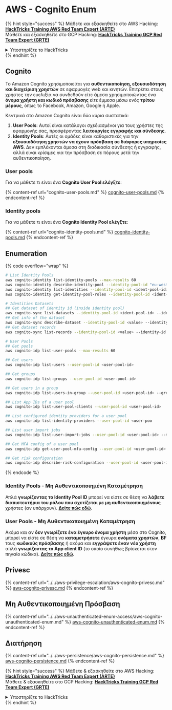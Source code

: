 # AWS - Cognito Enum

{% hint style="success" %}
Μάθετε και εξασκηθείτε στο AWS Hacking:<img src="/.gitbook/assets/image.png" alt="" data-size="line">[**HackTricks Training AWS Red Team Expert (ARTE)**](https://training.hacktricks.xyz/courses/arte)<img src="/.gitbook/assets/image.png" alt="" data-size="line">\
Μάθετε και εξασκηθείτε στο GCP Hacking: <img src="/.gitbook/assets/image (2).png" alt="" data-size="line">[**HackTricks Training GCP Red Team Expert (GRTE)**<img src="/.gitbook/assets/image (2).png" alt="" data-size="line">](https://training.hacktricks.xyz/courses/grte)

<details>

<summary>Υποστηρίξτε το HackTricks</summary>

* Ελέγξτε τα [**σχέδια συνδρομής**](https://github.com/sponsors/carlospolop)!
* **Γίνετε μέλος της** 💬 [**ομάδας Discord**](https://discord.gg/hRep4RUj7f) ή της [**ομάδας telegram**](https://t.me/peass) ή **ακολουθήστε** μας στο **Twitter** 🐦 [**@hacktricks\_live**](https://twitter.com/hacktricks\_live)**.**
* **Μοιραστείτε hacking tricks υποβάλλοντας PRs στα** [**HackTricks**](https://github.com/carlospolop/hacktricks) και [**HackTricks Cloud**](https://github.com/carlospolop/hacktricks-cloud) αποθετήρια στο github.

</details>
{% endhint %}

## Cognito

Το Amazon Cognito χρησιμοποιείται για **αυθεντικοποίηση, εξουσιοδότηση και διαχείριση χρηστών** σε εφαρμογές web και κινητών. Επιτρέπει στους χρήστες την ευελιξία να συνδεθούν είτε άμεσα χρησιμοποιώντας ένα **όνομα χρήστη και κωδικό πρόσβασης** είτε έμμεσα μέσω ενός **τρίτου μέρους**, όπως το Facebook, Amazon, Google ή Apple.

Κεντρικά στο Amazon Cognito είναι δύο κύρια συστατικά:

1. **User Pools**: Αυτοί είναι κατάλογοι σχεδιασμένοι για τους χρήστες της εφαρμογής σας, προσφέροντας **λειτουργίες εγγραφής και σύνδεσης**.
2. **Identity Pools**: Αυτές οι ομάδες είναι καθοριστικές για την **εξουσιοδότηση χρηστών να έχουν πρόσβαση σε διάφορες υπηρεσίες AWS**. Δεν εμπλέκονται άμεσα στη διαδικασία σύνδεσης ή εγγραφής, αλλά είναι κρίσιμες για την πρόσβαση σε πόρους μετά την αυθεντικοποίηση.

### **User pools**

Για να μάθετε τι είναι ένα **Cognito User Pool ελέγξτε**:

{% content-ref url="cognito-user-pools.md" %}
[cognito-user-pools.md](cognito-user-pools.md)
{% endcontent-ref %}

### **Identity pools**

Για να μάθετε τι είναι ένα **Cognito Identity Pool ελέγξτε**:

{% content-ref url="cognito-identity-pools.md" %}
[cognito-identity-pools.md](cognito-identity-pools.md)
{% endcontent-ref %}

## Enumeration

{% code overflow="wrap" %}
```bash
# List Identity Pools
aws cognito-identity list-identity-pools --max-results 60
aws cognito-identity describe-identity-pool --identity-pool-id "eu-west-2:38b294756-2578-8246-9074-5367fc9f5367"
aws cognito-identity list-identities --identity-pool-id <ident-pool-id> --max-results 60
aws cognito-identity get-identity-pool-roles --identity-pool-id <ident-pool-id>

# Identities Datasets
## Get dataset of identity id (inside identity pool)
aws cognito-sync list-datasets --identity-pool-id <ident-pool-id> --identity-id <ident-id>
## Get info of the dataset
aws cognito-sync describe-dataset --identity-pool-id <value> --identity-id <value> --dataset-name <value>
## Get dataset records
aws cognito-sync list-records --identity-pool-id <value> --identity-id <value> --dataset-name <value>

# User Pools
## Get pools
aws cognito-idp list-user-pools --max-results 60

## Get users
aws cognito-idp list-users --user-pool-id <user-pool-id>

## Get groups
aws cognito-idp list-groups --user-pool-id <user-pool-id>

## Get users in a group
aws cognito-idp list-users-in-group --user-pool-id <user-pool-id> --group-name <group-name>

## List App IDs of a user pool
aws cognito-idp list-user-pool-clients --user-pool-id <user-pool-id>

## List configured identity providers for a user pool
aws cognito-idp list-identity-providers --user-pool-id <user-poo

## List user import jobs
aws cognito-idp list-user-import-jobs --user-pool-id <user-pool-id> --max-results 60

## Get MFA config of a user pool
aws cognito-idp get-user-pool-mfa-config --user-pool-id <user-pool-id>

## Get risk configuration
aws cognito-idp describe-risk-configuration --user-pool-id <user-pool-id>
```
{% endcode %}

### Identity Pools - Μη Αυθεντικοποιημένη Καταμέτρηση

Απλά **γνωρίζοντας το Identity Pool ID** μπορεί να είστε σε θέση να **λάβετε διαπιστευτήρια του ρόλου που σχετίζεται με μη αυθεντικοποιημένους** χρήστες (αν υπάρχουν). [**Δείτε πώς εδώ**](cognito-identity-pools.md#accessing-iam-roles).

### User Pools - Μη Αυθεντικοποιημένη Καταμέτρηση

Ακόμα και αν **δεν γνωρίζετε ένα έγκυρο όνομα χρήστη** μέσα στο Cognito, μπορεί να είστε σε θέση να **καταμετρήσετε** έγκυρα **ονόματα χρηστών**, **BF** τους **κωδικούς πρόσβασης** ή ακόμα και **εγγράψετε έναν νέο χρήστη** απλά **γνωρίζοντας το App client ID** (το οποίο συνήθως βρίσκεται στον πηγαίο κώδικα). [**Δείτε πώς εδώ**](cognito-user-pools.md#registration)**.**

## Privesc

{% content-ref url="../../aws-privilege-escalation/aws-cognito-privesc.md" %}
[aws-cognito-privesc.md](../../aws-privilege-escalation/aws-cognito-privesc.md)
{% endcontent-ref %}

## Μη Αυθεντικοποιημένη Πρόσβαση

{% content-ref url="../../aws-unauthenticated-enum-access/aws-cognito-unauthenticated-enum.md" %}
[aws-cognito-unauthenticated-enum.md](../../aws-unauthenticated-enum-access/aws-cognito-unauthenticated-enum.md)
{% endcontent-ref %}

## Διατήρηση

{% content-ref url="../../aws-persistence/aws-cognito-persistence.md" %}
[aws-cognito-persistence.md](../../aws-persistence/aws-cognito-persistence.md)
{% endcontent-ref %}

{% hint style="success" %}
Μάθετε & εξασκηθείτε στο AWS Hacking:<img src="/.gitbook/assets/image.png" alt="" data-size="line">[**HackTricks Training AWS Red Team Expert (ARTE)**](https://training.hacktricks.xyz/courses/arte)<img src="/.gitbook/assets/image.png" alt="" data-size="line">\
Μάθετε & εξασκηθείτε στο GCP Hacking: <img src="/.gitbook/assets/image (2).png" alt="" data-size="line">[**HackTricks Training GCP Red Team Expert (GRTE)**<img src="/.gitbook/assets/image (2).png" alt="" data-size="line">](https://training.hacktricks.xyz/courses/grte)

<details>

<summary>Υποστηρίξτε το HackTricks</summary>

* Δείτε τα [**σχέδια συνδρομής**](https://github.com/sponsors/carlospolop)!
* **Εγγραφείτε στην** 💬 [**ομάδα Discord**](https://discord.gg/hRep4RUj7f) ή στην [**ομάδα telegram**](https://t.me/peass) ή **ακολουθήστε** μας στο **Twitter** 🐦 [**@hacktricks\_live**](https://twitter.com/hacktricks\_live)**.**
* **Μοιραστείτε hacking tricks υποβάλλοντας PRs στα** [**HackTricks**](https://github.com/carlospolop/hacktricks) και [**HackTricks Cloud**](https://github.com/carlospolop/hacktricks-cloud) αποθετήρια στο github.

</details>
{% endhint %}
